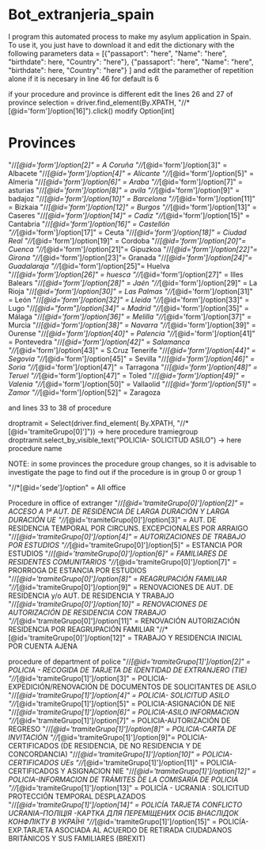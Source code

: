 # Bot_extranjeria_spain

I program this automated process to make my asylum application in Spain.
To use it, you just have to download it and edit the dictionary with the following parameters
data = [{"passaport": "here", "Name": "here", "birthdate": here, "Country": "here"},
        {"passaport": "here", "Name": "here", "birthdate": here, "Country": "here"}
         ]
  and edit the paramether of repetition alone if it is necesary in line 46 for default is 6
  
if your procedure and province  is  different edit the lines
26 and 27 of province 
selection = driver.find_element(By.XPATH, "//*[@id='form']/option[16]").click()
                                                                modify Option[int] 
# Provinces
"//*[@id='form']/option[2]" = A Coruña
"//*[@id='form']/option[3]" = Albacete
"//*[@id='form']/option[4]" = Alicante
"//*[@id='form']/option[5]" = Almeria
"//*[@id='form']/option[6]" = Araba
"//*[@id='form']/option[7]" = asturias
"//*[@id='form']/option[8]" = avila
"//*[@id='form']/option[9]" =  badajoz
"//*[@id='form']/option[10]" = Barcelona
"//*[@id='form']/option[11]" = Bizkaia
"//*[@id='form']/option[12]" = Burgos
"//*[@id='form']/option[13]" = Caseres
"//*[@id='form']/option[14]" = Cadiz
"//*[@id='form']/option[15]" = Cantabria
"//*[@id='form']/option[16]" = Castellón
"//*[@id='form']/option[17]" = Ceuta
"//*[@id='form']/option[18]" = Ciudad Real
"//*[@id='form']/option[19]" = Cordoba
"//*[@id='form']/option[20]"=  Cuenca
"//*[@id='form']/option[21]"=  Gipuzkoa
"//*[@id='form']/option[22]"= Girona
"//*[@id='form']/option[23]"= Granada
"//*[@id='form']/option[24]"= Guadalaraja
"//*[@id='form']/option[25]"= Huelva
"//*[@id='form']/option[26]" = huesca
"//*[@id='form']/option[27]" = Illes Balears
"//*[@id='form']/option[28]" = Jaén
"//*[@id='form']/option[29]" = La Rioja
"//*[@id='form']/option[30]" = Las Palmas
"//*[@id='form']/option[31]" = León
"//*[@id='form']/option[32]" = Lleida
"//*[@id='form']/option[33]" = Lugo
"//*[@id="form"]/option[34]" = Madrid
"//*[@id='form']/option[35]" = Málaga
"//*[@id='form']/option[36]" = Melilla
"//*[@id='form']/option[37]" = Murcia
"//*[@id='form']/option[38]" = Navarra
"//*[@id='form']/option[39]" = Ourense
"//*[@id='form']/option[40]" = Palencia
"//*[@id='form']/option[41]" = Pontevedra
"//*[@id='form']/option[42]" = Salamanca
"//*[@id='form']/option[43]" = S.Cruz Tenerife
"//*[@id='form']/option[44]" = Segovia
"//*[@id='form']/option[45]" = Sevilla
"//*[@id='form']/option[46]" = Soria
"//*[@id='form']/option[47]" = Tarragona
"//*[@id='form']/option[48]" = Teruel
"//*[@id='form']/option[47]" = Toled
"//*[@id='form']/option[49]" = Valenia
"//*[@id='form']/option[50]" = Vallaolid
"//*[@id='form']/option[51]" = Zamor
"//*[@id='form']/option[52]" = Zaragoza

and lines 
33 to 38 of procedure

droptramit = Select(driver.find_element(
    By.XPATH, "//*[@id='tramiteGrupo[0]']")) -> here  procedure tramiegroup 
droptramit.select_by_visible_text("POLICIA- SOLICITUD ASILO") -> here procedure name

NOTE: in some provinces the procedure group changes, so it is advisable to investigate the page to find out if the procedure is in group 0 or group 1


"//*[@id='sede']/option"  = All office

Procedure in office of extranger
"//*[@id='tramiteGrupo[0]']/option[2]" = ACCESO A 1ª AUT. DE RESIDENCIA DE LARGA DURACIÓN Y LARGA DURACIÓN UE
"//*[@id='tramiteGrupo[0]']/option[3]" = AUT. DE RESIDENCIA TEMPORAL POR CIRCUNS. EXCEPCIONALES POR ARRAIGO
"//*[@id='tramiteGrupo[0]']/option[4]" = AUTORIZACIONES DE TRABAJO POR ESTUDIOS
"//*[@id='tramiteGrupo[0]']/option[5]" = ESTANCIA POR ESTUDIOS
"//*[@id='tramiteGrupo[0]']/option[6]" = FAMILIARES DE RESIDENTES COMUNITARIOS
"//*[@id='tramiteGrupo[0]']/option[7]" = PRORROGA DE ESTANCIA POR ESTUDIOS
"//*[@id='tramiteGrupo[0]']/option[8]" = REAGRUPACIÓN FAMILIAR
"//*[@id='tramiteGrupo[0]']/option[9]" = RENOVACIONES DE AUT. DE RESIDENCIA  y/o  AUT. DE RESIDENCIA Y TRABAJO
"//*[@id='tramiteGrupo[0]']/option[10]" = RENOVACIONES DE AUTORIZACIÓN DE RESIDENCIA CON TRABAJO
"//*[@id='tramiteGrupo[0]']/option[11]" = RENOVACIÓN AUTORIZACIÓN RESIDENCIA POR REAGRUPACIÓN FAMILIAR
"//*[@id='tramiteGrupo[0]']/option[12]" = TRABAJO Y RESIDENCIA INICIAL POR CUENTA AJENA


procedure of department of police
"//*[@id='tramiteGrupo[1]']/option[2]" = POLICIA - RECOGIDA DE TARJETA DE IDENTIDAD DE EXTRANJERO (TIE)
"//*[@id='tramiteGrupo[1]']/option[3]" = POLICIA- EXPEDICIÓN/RENOVACIÓN DE DOCUMENTOS DE SOLICITANTES DE ASILO
"//*[@id='tramiteGrupo[1]']/option[4]" = POLICIA- SOLICITUD ASILO
"//*[@id='tramiteGrupo[1]']/option[5]" = POLICIA-ASIGNACIÓN DE NIE
"//*[@id='tramiteGrupo[1]']/option[6]" = POLICIA-ASILO INFORMACION 
"//*[@id='tramiteGrupo[1]']/option[7]" = POLICIA-AUTORIZACIÓN DE REGRESO
"//*[@id='tramiteGrupo[1]']/option[8]" = POLICIA-CARTA DE INVITACIÓN
"//*[@id='tramiteGrupo[1]']/option[9]"= POLICIA-CERTIFICADOS (DE RESIDENCIA, DE NO RESIDENCIA Y DE CONCORDANCIA)
"//*[@id='tramiteGrupo[1]']/option[10]" = POLICIA-CERTIFICADOS UEs
"//*[@id='tramiteGrupo[1]']/option[11]" = POLICIA-CERTIFICADOS Y ASIGNACION NIE
"//*[@id='tramiteGrupo[1]']/option[12]" = POLICIA-INFORMACION DE TRÁMITES DE LA COMISARÍA DE POLICIA
"//*[@id='tramiteGrupo[1]']/option[13]" = POLICÍA - UCRANIA : SOLICITUD PROTECCIÓN TEMPORAL DESPLAZADOS
"//*[@id='tramiteGrupo[1]']/option[14]" = POLICÍA TARJETA CONFLICTO UCRANIA–ПОЛІЦІЯ -КАРТКА ДЛЯ ПЕРЕМІЩЕНИХ ОСІБ ВНАСЛІДОК КОНФЛІКТУ В УКРАЇНІ
"//*[@id='tramiteGrupo[1]']/option[15]" = POLICÍA-EXP.TARJETA ASOCIADA AL ACUERDO DE RETIRADA CIUDADANOS BRITÁNICOS Y SUS FAMILIARES (BREXIT)
